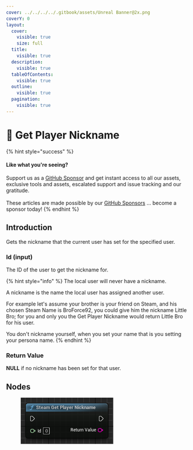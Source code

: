```yaml
---
cover: ../../../../.gitbook/assets/Unreal Banner@2x.png
coverY: 0
layout:
  cover:
    visible: true
    size: full
  title:
    visible: true
  description:
    visible: true
  tableOfContents:
    visible: true
  outline:
    visible: true
  pagination:
    visible: true
---
```


# 🔵 Get Player Nickname

{% hint style="success" %}
#### Like what you're seeing?

Support us as a [GitHub Sponsor](../../../../become-a-sponsor/) and get instant access to all our assets, exclusive tools and assets, escalated support and issue tracking and our gratitude.\
\
These articles are made possible by our [GitHub Sponsors](../../../../become-a-sponsor/) ... become a sponsor today!
{% endhint %}

## Introduction

Gets the nickname that the current user has set for the specified user.

### Id (input)

The ID of the user to get the nickname for.&#x20;

{% hint style="info" %}
The local user will never have a nickname.&#x20;

A nickname is the name the local user has assigned another user.&#x20;

For example let's assume your brother is your friend on Steam, and his chosen Steam Name is BroForce92, you could give him the nickname Little Bro; for you and only you the Get Player Nickname would return Little Bro for his user.&#x20;

You don't nickname yourself, when you set your name that is you setting your persona name.
{% endhint %}

### Return Value

**NULL** if no nickname has been set for that user.

## Nodes

<figure><img src="../../../../.gitbook/assets/image (737).png" alt=""><figcaption></figcaption></figure>
